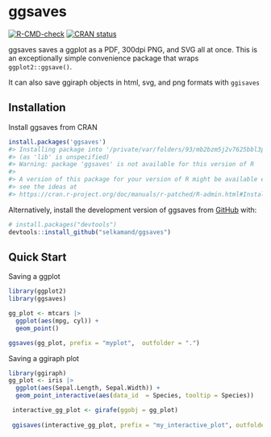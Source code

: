 
<!-- README.md is generated from README.Rmd. Please edit that file -->

# ggsaves

<!-- badges: start -->

[![R-CMD-check](https://github.com/selkamand/ggsaves/actions/workflows/R-CMD-check.yaml/badge.svg)](https://github.com/selkamand/ggsaves/actions/workflows/R-CMD-check.yaml)
[![CRAN
status](https://www.r-pkg.org/badges/version/ggsaves)](https://CRAN.R-project.org/package=ggsaves)
<!-- badges: end -->

ggsaves saves a ggplot as a PDF, 300dpi PNG, and SVG all at once. This
is an exceptionally simple convenience package that wraps
`ggplot2::ggsave()`.

It can also save ggiraph objects in html, svg, and png formats with
`ggisaves`

## Installation

Install ggsaves from CRAN

``` r
install.packages('ggsaves')
#> Installing package into '/private/var/folders/93/mb2bzm5j2v7625bbl3pnxb1h0000gp/T/RtmpbvOXCv/temp_libpath16ffc5a0c0cac'
#> (as 'lib' is unspecified)
#> Warning: package 'ggsaves' is not available for this version of R
#> 
#> A version of this package for your version of R might be available elsewhere,
#> see the ideas at
#> https://cran.r-project.org/doc/manuals/r-patched/R-admin.html#Installing-packages
```

Alternatively, install the development version of ggsaves from
[GitHub](https://github.com/) with:

``` r
# install.packages("devtools")
devtools::install_github("selkamand/ggsaves")
```

## Quick Start

Saving a ggplot

``` r
library(ggplot2)
library(ggsaves)

gg_plot <- mtcars |> 
  ggplot(aes(mpg, cyl)) + 
  geom_point() 

ggsaves(gg_plot, prefix = "myplot",  outfolder = ".")
```

Saving a ggiraph plot

``` r
library(ggiraph)
gg_plot <- iris |> 
  ggplot(aes(Sepal.Length, Sepal.Width)) + 
  geom_point_interactive(aes(data_id  = Species, tooltip = Species))

 interactive_gg_plot <- girafe(ggobj = gg_plot)
 
 ggisaves(interactive_gg_plot, prefix = "my_interactive_plot", outfolder = ".")
```
